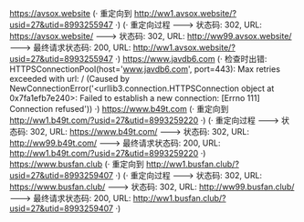 https://avsox.website (· 重定向到 http://ww1.avsox.website/?usid=27&utid=8993255947 ·)
(· 重定向过程 ---> 状态码: 302, URL: https://avsox.website/ ---> 状态码: 302, URL: http://ww99.avsox.website/ ---> 最终请求状态码: 200, URL: http://ww1.avsox.website/?usid=27&utid=8993255947 ·)
https://www.javdb6.com (· 检查时出错: HTTPSConnectionPool(host='www.javdb6.com', port=443): Max retries exceeded with url: / (Caused by NewConnectionError('<urllib3.connection.HTTPSConnection object at 0x7fa1efb7e240>: Failed to establish a new connection: [Errno 111] Connection refused')) ·)
https://www.b49t.com (· 重定向到 http://ww1.b49t.com/?usid=27&utid=8993259220 ·)
(· 重定向过程 ---> 状态码: 302, URL: https://www.b49t.com/ ---> 状态码: 302, URL: http://ww99.b49t.com/ ---> 最终请求状态码: 200, URL: http://ww1.b49t.com/?usid=27&utid=8993259220 ·)
https://www.busfan.club (· 重定向到 http://ww1.busfan.club/?usid=27&utid=8993259407 ·)
(· 重定向过程 ---> 状态码: 302, URL: https://www.busfan.club/ ---> 状态码: 302, URL: http://ww99.busfan.club/ ---> 最终请求状态码: 200, URL: http://ww1.busfan.club/?usid=27&utid=8993259407 ·)
